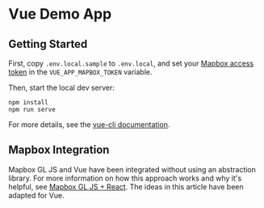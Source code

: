 # Vue Demo App

## Getting Started

First, copy `.env.local.sample` to `.env.local`, and set your [Mapbox access token](https://www.mapbox.com/help/how-access-tokens-work/#creating-and-managing-access-tokens) in the `VUE_APP_MAPBOX_TOKEN` variable.

Then, start the local dev server:
```
npm install
npm run serve
```

For more details, see the [vue-cli documentation](https://github.com/vuejs/vue-cli/blob/dev/docs/README.md).

## Mapbox Integration

Mapbox GL JS and Vue have been integrated without using an abstraction library. For more information on how this approach works and why it's helpful, see [Mapbox GL JS + React](https://blog.mapbox.com/mapbox-gl-js-react-764da6cc074a). The ideas in this article have been adapted for Vue.